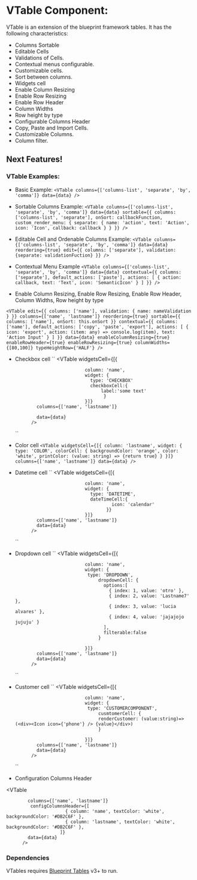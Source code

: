 # VTable Component:

VTable is an extension of the blueprint framework tables.
It has the following characteristics:

- Columns Sortable
- Editable Cells
- Validations of Cells.
- Contextual menus configurable.
- Customizable cells.
- Sort between columns.
- Widgets cell
- Enable Column Resizing
- Enable Row Resizing
- Enable Row Header
- Column Widths
- Row height by type
- Configurable Columns Header
- Copy, Paste and Import Cells.
- Customizable Columns.
- Column filter.

## Next Features!

### VTable Examples:

- Basic Example:
  `<VTable columns={['columns-list', 'separate', 'by', 'comma']} data={data} />`
- Sortable Columns Example:
  `<VTable columns={['columns-list', 'separate', 'by', 'comma']} data={data} sortable={{ columns: ['columns-list', 'separate'], onSort: callbackFunction, custom_render_menu: { separate: { name: 'action', text: 'Action', icon: 'Icon', callback: callback } } }} />`

- Editable Cell and Ordenable Columns Example:
  `<VTable columns={['columns-list', 'separate', 'by', 'comma']} data={data} reordering={true} edit={{ columns: ['separate'], validation: {separate: validationFuction} }} />`

- Contextual Menu Example
  `<VTable columns={['columns-list', 'separate', 'by', 'comma']} data={data} contextual={{ columns: ['separate'], default_actions: ['paste'], actions: [ { action: callback, text: 'Text', icon: 'SemanticIcon' } ] }} />`

- Enable Column Resizing, Enable Row Resizing, Enable Row Header, Column Widths, Row height by type

`<VTable edit={{ columns: ['name'], validation: { name: nameValidation } }} columns={['name', 'lastname']} reordering={true} sortable={{ columns: ['name'], onSort: this.onSort }} contextual={{ columns: ['name'], default_actions: ['copy', 'paste', 'export'], actions: [ { icon: 'export', action: (item: any) => console.log(item), text: 'Action Input' } ] }} data={data} enableColumnResizing={true} enableRowHeader={true} enableRowResizing={true} columnWidths={[80,100]} typeHeightRow={'HALF'} />`

- Checkbox cell
  ``
  <VTable
  widgetsCell={[{

                                column: 'name',
                                widget: {
                                  type: 'CHECKBOX'
                                  checkboxCell:{
                                      label:'some text'
                                       }
                                }]}
              columns={['name', 'lastname']}

              data={data}
            />

  ``

- Color cell
  `<VTable widgetsCell={[{ column: 'lastname', widget: { type: 'COLOR', colorCell: { backgroundColor: 'orange', color: 'white', printColor: (value: string) => {return true} } }]} columns={['name', 'lastname']} data={data} />`

- Datetime cell
  ``
  <VTable
  widgetsCell={[{

                                column: 'name',
                                widget: {
                                  type: 'DATETIME',
                                  dateTimeCell:{
                                          icon: 'calendar'
                                        }}
                                }]}
              columns={['name', 'lastname']}
              data={data}
            />

  ``

- Dropdown cell
  ``
  <VTable
  widgetsCell={[{

                                column: 'name',
                                widget: {
                                 type: 'DROPDOWN',
                                     dropdownCell: {
                                       options:[
                                         { index: 1, value: 'otro' },
                                         { index: 2, value: 'Lastname7' },
                                         { index: 3, value: 'lucia alvares' },
                                         { index: 4, value: 'jajajojo jujuju' }
                                       ],
                                       filterable:false
                                     }

                                }]}
              columns={['name', 'lastname']}
              data={data}
            />

  ``

- Customer cell
  ``
  <VTable
  widgetsCell={[{

                                column: 'name',
                                widget: {
                                 type: 'CUSTOMERCOMPONENT',
                                     cusmtomerCell: {
                                     renderCustomer: (value:string)=>(<div><Icon icon={'phone'} /> {value}</div>)
                                     }

                                }]}
              columns={['name', 'lastname']}
              data={data}
            />

  ``

- Configuration Columns Header

<VTable

            columns={['name', 'lastname']}
             configColumnsHeader={[
                          { column: 'name', textColor: 'white', backgroundColor: '#DB2C6F' },
                          { column: 'lastname', textColor: 'white', backgroundColor: '#DB2C6F' },
                        ]}
            data={data}
          />

### Dependencies

VTables requires [Blueprint Tables](https://blueprintjs.com/docs/#table) v3+ to run.
